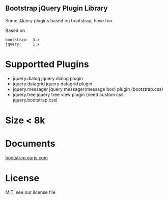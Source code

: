 Bootstrap jQuery Plugin Library
----
Some jQuery plugins based on bootstrap, have fun.

Based on

    bootstrap:  3.x
    jquery:     1.x


Supportted Plugins
====
- jquery.dialog    jquery dialog plugin
- jquery.datagrid  jquery datagrid plugin
- jquery.messager  jquery messager(message box) plugin (bootstrap.css)
- jquery.tree      jquery tree view plugin (need custom css jquery.bootstrap.css)

  

Size < 8k
====



Documents 
====
[bootstrap.ourjs.com](http://bootstrap.ourjs.com)

License
====
MIT, see our license file
